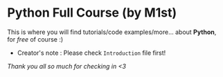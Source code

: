 # Python Full Course (by M1st)


This is where you will find tutorials/code examples/more... about **Python**, for *free* of course :)


* Creator's note : Please check `Introduction` file first!


*Thank you all so much for checking in <3*